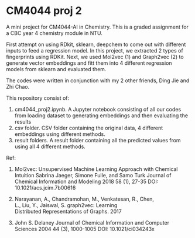 # CM4044 proj 2

A mini project for CM4044-AI in Chemistry. This is a graded assignment for a CBC year 4 chemistry module in NTU. 

First attempt on using RDkit, sklearn, deepchem to come out with different inputs to feed a regression model. In this project, we extracted 2 types of fingerprints using RDKit. Next, we used Mol2vec (1) and Graph2vec (2) to generate vector embeddings and fitt them into 4 different regression models from sklearn and evaluated them. 

The codes were written in conjunction with my 2 other friends, Ding Jie and Zhi Chao.

This repository consist of:
  1) cm4044_proj2.ipynb. A Jupyter notebook consisting of all our codes from loading dataset to generating embeddings and then evaluating the results 
  2) csv folder. CSV folder containing the original data, 4 different embeddings using different methods. 
  3) result folders. A result folder containing all the predicted values from using all 4 different methods. 

Ref:
1) Mol2vec: Unsupervised Machine Learning Approach with Chemical Intuition
Sabrina Jaeger, Simone Fulle, and Samo Turk
Journal of Chemical Information and Modeling 2018 58 (1), 27-35
DOI: 10.1021/acs.jcim.7b00616

2) Narayanan, A., Chandramohan, M., Venkatesan, R., Chen, L., Liu, Y., Jaiswal, S. graph2vec: Learning Distributed Representations of Graphs. 2017

3) John S. Delaney
Journal of Chemical Information and Computer Sciences 2004 44 (3), 1000-1005
DOI: 10.1021/ci034243x

